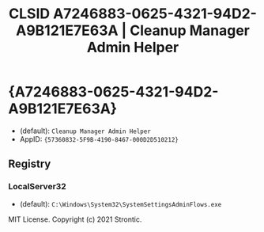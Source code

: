 ﻿---
title: "CLSID A7246883-0625-4321-94D2-A9B121E7E63A | Cleanup Manager Admin Helper"
excerpt: What is COM-Object CLSID A7246883-0625-4321-94D2-A9B121E7E63A?
---

# {A7246883-0625-4321-94D2-A9B121E7E63A}

* (default): `Cleanup Manager Admin Helper`
* AppID: `{57360832-5F9B-4190-8467-000D2D510212}`

## Registry


### LocalServer32

* (default): `C:\Windows\System32\SystemSettingsAdminFlows.exe`

MIT License. Copyright (c) 2021 Strontic.


